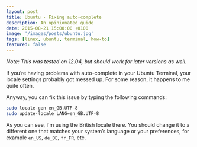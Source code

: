 ```yaml
---
layout: post
title: Ubuntu · Fixing auto-complete
description: An opinionated guide
date: 2015-08-21 15:00:00 +0100
image: '/images/posts/ubuntu.jpg'
tags: [linux, ubuntu, terminal, how-to]
featured: false
---
```


_Note: This was tested on 12.04, but should work for later versions as well._

If you’re having problems with auto-complete in your Ubuntu Terminal, your locale settings probably got messed up. For some reason, it happens to me quite often.

Anyway, you can fix this issue by typing the following commands:

```bash
sudo locale-gen en_GB.UTF-8
sudo update-locale LANG=en_GB.UTF-8
```

As you can see, I'm using the British locale there. You should change it to a different one that matches your system’s language or your preferences, for example `en_US`, `de_DE`, `fr_FR`, etc.
